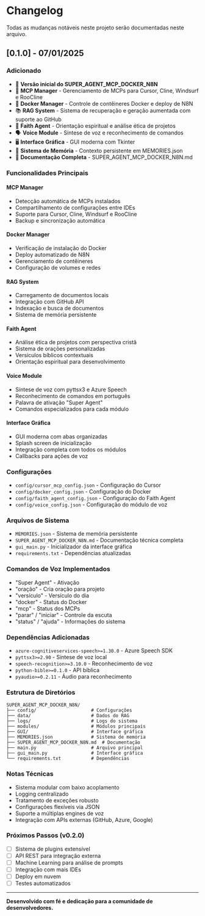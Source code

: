 # Changelog

Todas as mudanças notáveis neste projeto serão documentadas neste arquivo.

## [0.1.0] - 07/01/2025

### Adicionado
- 🎉 **Versão inicial do SUPER_AGENT_MCP_DOCKER_N8N**
- 🔧 **MCP Manager** - Gerenciamento de MCPs para Cursor, Cline, Windsurf e RooCline
- 🐳 **Docker Manager** - Controle de contêineres Docker e deploy de N8N
- 📚 **RAG System** - Sistema de recuperação e geração aumentada com suporte ao GitHub
- 🙏 **Faith Agent** - Orientação espiritual e análise ética de projetos
- 🗣️ **Voice Module** - Síntese de voz e reconhecimento de comandos
- 🖥️ **Interface Gráfica** - GUI moderna com Tkinter
- 💾 **Sistema de Memória** - Contexto persistente em MEMORIES.json
- 📖 **Documentação Completa** - SUPER_AGENT_MCP_DOCKER_N8N.md

### Funcionalidades Principais

#### MCP Manager
- Detecção automática de MCPs instalados
- Compartilhamento de configurações entre IDEs
- Suporte para Cursor, Cline, Windsurf e RooCline
- Backup e sincronização automática

#### Docker Manager
- Verificação de instalação do Docker
- Deploy automatizado de N8N
- Gerenciamento de contêineres
- Configuração de volumes e redes

#### RAG System
- Carregamento de documentos locais
- Integração com GitHub API
- Indexação e busca de documentos
- Sistema de memória persistente

#### Faith Agent
- Análise ética de projetos com perspectiva cristã
- Sistema de orações personalizadas
- Versículos bíblicos contextuais
- Orientação espiritual para desenvolvimento

#### Voice Module
- Síntese de voz com pyttsx3 e Azure Speech
- Reconhecimento de comandos em português
- Palavra de ativação "Super Agent"
- Comandos especializados para cada módulo

#### Interface Gráfica
- GUI moderna com abas organizadas
- Splash screen de inicialização
- Integração completa com todos os módulos
- Callbacks para ações de voz

### Configurações
- `config/cursor_mcp_config.json` - Configuração do Cursor
- `config/docker_config.json` - Configuração do Docker
- `config/faith_agent_config.json` - Configuração do Faith Agent
- `config/voice_config.json` - Configuração do módulo de voz

### Arquivos de Sistema
- `MEMORIES.json` - Sistema de memória persistente
- `SUPER_AGENT_MCP_DOCKER_N8N.md` - Documentação técnica completa
- `gui_main.py` - Inicializador da interface gráfica
- `requirements.txt` - Dependências atualizadas

### Comandos de Voz Implementados
- "Super Agent" - Ativação
- "oração" - Cria oração para projeto
- "versículo" - Versículo do dia
- "docker" - Status do Docker
- "mcp" - Status dos MCPs
- "parar" / "iniciar" - Controle da escuta
- "status" / "ajuda" - Informações do sistema

### Dependências Adicionadas
- `azure-cognitiveservices-speech>=1.30.0` - Azure Speech SDK
- `pyttsx3>=2.90` - Síntese de voz local
- `speech-recognition>=3.10.0` - Reconhecimento de voz
- `python-bible>=0.1.0` - API bíblica
- `pyaudio>=0.2.11` - Áudio para reconhecimento

### Estrutura de Diretórios
```
SUPER_AGENT_MCP_DOCKER_N8N/
├── config/                    # Configurações
├── data/                      # Dados do RAG
├── logs/                      # Logs do sistema
├── modules/                   # Módulos principais
├── GUI/                       # Interface gráfica
├── MEMORIES.json              # Sistema de memória
├── SUPER_AGENT_MCP_DOCKER_N8N.md  # Documentação
├── main.py                    # Arquivo principal
├── gui_main.py                # Interface gráfica
└── requirements.txt           # Dependências
```

### Notas Técnicas
- Sistema modular com baixo acoplamento
- Logging centralizado
- Tratamento de exceções robusto
- Configurações flexíveis via JSON
- Suporte a múltiplas engines de voz
- Integração com APIs externas (GitHub, Azure, Google)

### Próximos Passos (v0.2.0)
- [ ] Sistema de plugins extensível
- [ ] API REST para integração externa
- [ ] Machine Learning para análise de prompts
- [ ] Integração com mais IDEs
- [ ] Deploy em nuvem
- [ ] Testes automatizados

---

**Desenvolvido com fé e dedicação para a comunidade de desenvolvedores.** 